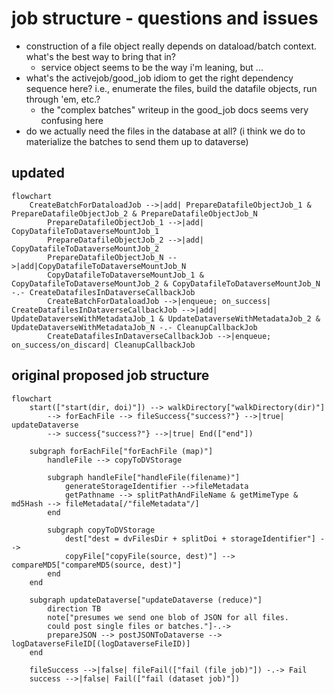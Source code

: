 # job structure - questions and issues

* construction of a file object really depends on dataload/batch context. what's the best way to bring that in?
    * service object seems to be the way i'm leaning, but ... 
* what's the activejob/good_job idiom to get the right dependency sequence here? i.e., enumerate the files, build the datafile objects, run through 'em, etc.? 
    * the "complex batches" writeup in the good_job docs seems very confusing here 
* do we actually need the files in the database at all? (i think we do to materialize the batches to send them up to dataverse)

## updated
```mermaid
flowchart
    CreateBatchForDataloadJob -->|add| PrepareDatafileObjectJob_1 & PrepareDatafileObjectJob_2 & PrepareDatafileObjectJob_N
        PrepareDatafileObjectJob_1 -->|add| CopyDatafileToDataverseMountJob_1
        PrepareDatafileObjectJob_2 -->|add| CopyDatafileToDataverseMountJob_2
        PrepareDatafileObjectJob_N -->|add|CopyDatafileToDataverseMountJob_N
        CopyDatafileToDataverseMountJob_1 & CopyDatafileToDataverseMountJob_2 & CopyDatafileToDataverseMountJob_N -.- CreateDatafilesInDataverseCallbackJob
        CreateBatchForDataloadJob -->|enqueue; on_success| CreateDatafilesInDataverseCallbackJob -->|add| UpdateDataverseWithMetadataJob_1 & UpdateDataverseWithMetadataJob_2 &   UpdateDataverseWithMetadataJob_N -.- CleanupCallbackJob
        CreateDatafilesInDataverseCallbackJob -->|enqueue; on_success/on_discard| CleanupCallbackJob
```

## original proposed job structure

```mermaid
flowchart
    start(["start(dir, doi)"]) --> walkDirectory["walkDirectory(dir)"]
        --> forEachFile --> fileSuccess{"success?"} -->|true| updateDataverse
        --> success{"success?"} -->|true| End(["end"]) 

    subgraph forEachFile["forEachFile (map)"]
        handleFile --> copyToDVStorage 

        subgraph handleFile["handleFile(filename)"]
            generateStorageIdentifier -->fileMetadata
            getPathname --> splitPathAndFileName & getMimeType & md5Hash --> fileMetadata[/"fileMetadata"/]
        end
        
        subgraph copyToDVStorage
            dest["dest = dvFilesDir + splitDoi + storageIdentifier"] -->
            copyFile["copyFile(source, dest)"] --> compareMD5["compareMD5(source, dest)"]
        end
    end

    subgraph updateDataverse["updateDataverse (reduce)"]
        direction TB
        note["presumes we send one blob of JSON for all files.
        could post single files or batches."]-.->
        prepareJSON --> postJSONToDataverse --> logDataverseFileID[(logDataverseFileID)]
    end

    fileSuccess -->|false| fileFail(["fail (file job)"]) -.-> Fail
    success -->|false| Fail(["fail (dataset job)"])
```
